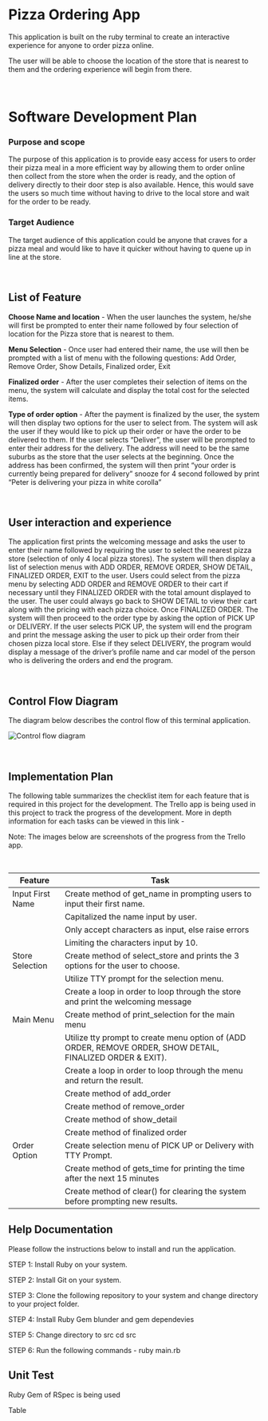 # Pizza Ordering App
This application is built on the ruby terminal to create an interactive experience for anyone to order pizza online.

The user will be able to choose the location of the store that is nearest to them and the ordering experience will begin from there.

<br>

# Software Development Plan
### Purpose and scope 
The purpose of this application is to provide easy access for users to order their pizza meal in a more efficient way by allowing them to order online then collect from the store when the order is ready, and the option of delivery directly to their door step is also available. Hence, this would save the users so much time without having to drive to the local store and wait for the order to be ready.

### Target Audience
The target audience of this application could be anyone that craves for a pizza meal and would like to have it quicker without having to quene up in line at the store.  

<br>

## List of Feature 

**Choose Name and location** - When the user launches the system, he/she will first be prompted to enter their name followed by four selection of location for the Pizza store that is nearest to them. 

**Menu Selection** - Once user had entered their name, the use will then be prompted with a list of menu with the following questions: Add Order, Remove Order, Show Details, Finalized order, Exit 

**Finalized order** - After the user completes their selection of items on the menu, the system will calculate and display the total cost for the selected items.

**Type of order option** - After the payment is finalized by the user, the system will then display two options for the user to select from. The system will ask the user if they would like to pick up their order or have the order to be delivered to them. If the user selects “Deliver”, the user will be prompted to enter their address for the delivery. The address will need to be the same suburbs as the store that the user selects at the beginning. Once the address has been confirmed, the system will then print “your order is currently being prepared for delivery” snooze for 4 second followed by print “Peter is delivering your pizza in white corolla”

<br>

## User interaction and experience
The application first prints the welcoming message and asks the user to enter their name followed by requiring the user to select the nearest pizza store (selection of only 4 local pizza stores). The system will then display a list of selection menus with ADD ORDER, REMOVE ORDER, SHOW DETAIL, FINALIZED ORDER, EXIT to the user. Users could select from the pizza menu by selecting ADD ORDER and REMOVE ORDER to their cart if necessary until they FINALIZED ORDER with the total amount displayed to the user. The user could always go back to SHOW DETAIL to view their cart along with the pricing with each pizza choice. Once FINALIZED ORDER. The system will then proceed to the order type by asking the option of PICK UP or DELIVERY. If the user selects PICK UP, the system will end the program and print the message asking the user to pick up their order from their chosen pizza local store. Else if they select DELIVERY, the program would display a message of the driver’s profile name and car model of the person who is delivering the orders and end the program.

<br>

## Control Flow Diagram
The diagram below describes the control flow of this terminal application.

![Control flow diagram](../docs/Control_Flow_Diagram.png)

<br>

## Implementation Plan
The following table summarizes the checklist item for each feature that is required in this project for the development. The Trello app is being used in this project to track the progress of the development. More in depth information for each tasks can be viewed in this link - 

Note: The images below are screenshots of the progress from the Trello app. 

<br>

| Feature             | Task                                                                                                          |
| ------------------- | ------------------------------------------------------------------------------------------------------------- |
| Input First Name    | Create method of get_name in prompting users to input their first name.                                       |
|                     | Capitalized the name input by user.                                                                           |
|                     | Only accept characters as input, else raise errors                                                            |
|                     | Limiting the characters input by 10.                                                                          |
| Store Selection     | Create method of select_store and prints the 3 options for the user to choose.                                |
|                     | Utilize TTY prompt for the selection menu.                                                                    |
|                     | Create a loop in order to loop through the store and print the welcoming message                              |
| Main Menu           | Create method of print_selection for the main menu                                                            |
|                     | Utilize tty prompt to create menu option of (ADD ORDER, REMOVE ORDER, SHOW DETAIL, FINALIZED ORDER & EXIT).   |
|                     | Create a loop in order to loop through the menu and return the result.                                        |
|                     | Create method of add_order                                                                                    |
|                     | Create method of remove_order                                                                                 |
|                     | Create method of show_detail                                                                                  |
|                     | Create method of finalized order                                                                              |
| Order Option        | Create selection menu of PICK UP or Delivery with TTY Prompt.                                                 |
|                     | Create method of gets_time for printing the time after the next 15 minutes                                    |
|                     | Create method of clear() for clearing the system before prompting new results.                                |




## Help Documentation
Please follow the instructions below to install and run the application.

STEP 1: Install Ruby on your system.

STEP 2: Install Git on your system.

STEP 3: Clone the following repository to your system and change directory to your project folder.

STEP 4: Install Ruby Gem blunder and gem dependevies

STEP 5: Change directory to src cd src

STEP 6: Run the following commands - ruby main.rb

## Unit Test
Ruby Gem of RSpec is being used 

Table

